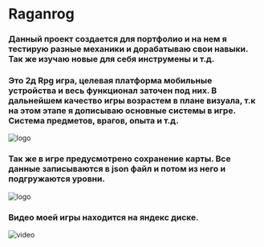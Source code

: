 # Raganrog
### Данный проект создается для портфолио и на нем я тестирую разные механики и дорабатываю свои навыки. Так же изучаю новые для себя инструмены и т.д. 
### Это 2д Rpg игра, целевая платформа мобильные устройства и весь функционал заточен под них. В дальнейшем качество игры возрастем в плане визуала, т.к на этом этапе я дописываю основные системы в игре. Система предметов, врагов, опыта и т.д.
![logo](https://sun9-27.userapi.com/impg/tB4H2ILGAKrfhdDnm-FyeOk68qNdhyAU1YlDAw/xX1c_c4fTNE.jpg?size=2376x1246&quality=96&sign=d3f1027086360a9f850e8ae7af69108b&type=album)
### Так же в игре предусмотрено сохранение карты. Все данные записываются в json файл и потом из него и подгружаются уровни.
![logo](https://sun9-64.userapi.com/impg/55a1tEiEPo8nO4gpDF9keLBa_ni95HEMY3Dnxw/EG9EeFzmDM8.jpg?size=2557x1111&quality=96&sign=2783236e2dd6acf4680db243ff436835&type=album)
### Видео моей игры находится на яндекс диске.
![video](https://disk.yandex.ru/i/w17aJb36Au17yA)
